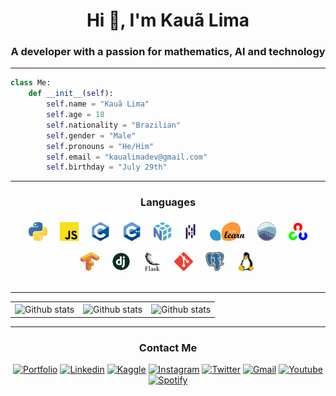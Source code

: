 <h1 align="center">Hi 👋, I'm Kauã Lima</h1>
<h3 align="center">A developer with a passion for mathematics, AI and technology</h3>

------

```python
class Me:
    def __init__(self):
        self.name = "Kauã Lima"
        self.age = 18
        self.nationality = "Brazilian"
        self.gender = "Male"
        self.pronouns = "He/Him"
        self.email = "kaualimadev@gmail.com"
        self.birthday = "July 29th"
```
----

<h3 align="center">Languages</h3>
<div align="center" style="display: flex; flex-wrap: wrap; justify-content: center; align-items: center; gap: 10px;">
<code style="padding: 5px 5px 0 5px;"><img height="30" src="./assets/python.png" alt="Python" /></code>
<code style="padding: 5px 5px 0 5px;"><img height="30" src="./assets/javascript.png" alt="JavaScript" /></code>
<code style="padding: 5px 5px 0 5px;"><img height="30" src="./assets/c.png" alt="C" /></code>
<code style="padding: 5px 5px 0 5px;"><img height="30" src="./assets/c++.png" alt="C++" /></code>
<code style="padding: 5px 5px 0 5px;"><img height="30" src="./assets/numpy.png" alt="NumPy" /></code>
<code style="padding: 5px 5px 0 5px;"><img height="30" src="./assets/pandas.png" alt="Pandas" /></code>
<code style="padding: 5px 5px 0 5px;"><img height="30" src="./assets/Scikit_learn_logo_small.svg.png" alt="Scikit-learn" /></code>
<code style="padding: 5px 5px 0 5px;"><img height="30" src="./assets/seaborn-icon.svg" alt="Seaborn" /></code>
<code style="padding: 5px 5px 0 5px;"><img height="30" src="./assets/opencv-icon.svg" alt="OpenCV" /></code>
<code style="padding: 5px 5px 0 5px;"><img height="30" src="./assets/tensorflow.png" alt="TensorFlow" /></code>
<code style="padding: 5px 5px 0 5px;"><img height="30" src="./assets/django.png" alt="Django" /></code>
<code style="padding: 5px 5px 0 5px;"><img height="30" src="./assets/flask.png" alt="Flask" /></code>
<code style="padding: 5px 5px 0 5px;"><img height="30" src="./assets/git-scm-icon.svg" alt="Git" /></code>
<code style="padding: 5px 5px 0 5px;"><img height="30" src="./assets/postgresql-icon.svg" alt="PostgreSQL" /></code>
<code style="padding: 5px 5px 0 5px;"><img height="30" src="./assets/linux-icon.svg" alt="Linux" /></code>
</div>
<br>

----

<table>
    <tr>
        <td align="center">
            <img
                align="center"
                src="https://github-readme-stats.vercel.app/api/top-langs?username=kaualimaa&show_icons=true&locale=en&layout=compact&theme=dracula"
                alt="Github stats"
            />
        </td>
        <td align="center">
            <img
                align="center"
                src="https://github-readme-stats.vercel.app/api?username=kaualimaa&show_icons=true&locale=en&theme=dracula" alt="Github stats"
            />
        </td>
        <td align="center">
            <img
                align="center"
                src="https://github-readme-streak-stats.herokuapp.com/?user=kaualimaa&theme=dracula"
                alt="Github stats"
            />
        </td>
    </tr>
</table>

----
<h3 align="center">Contact Me</h3>
<div align="center">

[![Portfolio](https://img.shields.io/badge/Portfolio-255E63?style=for-the-badge&logo=About.me&logoColor=white
)](https://kaualima-portfolio.vercel.app/)
[![Linkedin](https://img.shields.io/badge/LinkedIn-0077B5?style=for-the-badge&logo=linkedin&logoColor=white
)](https://www.linkedin.com/in/kaua-lima/)
[![Kaggle](https://img.shields.io/badge/Kaggle-20BEFF?style=for-the-badge&logo=Kaggle&logoColor=white)](https://www.kaggle.com/kaualimadev)
[![Instagram](https://img.shields.io/badge/Instagram-E4405F?style=for-the-badge&logo=instagram&logoColor=white
)](https://www.instagram.com/kaualimaa.dev/)
[![Twitter](https://img.shields.io/badge/Twitter-1DA1F2?style=for-the-badge&logo=twitter&logoColor=white)](https://x.com/kaualimaadev)
[![Gmail](https://img.shields.io/badge/Gmail-D14836?style=for-the-badge&logo=gmail&logoColor=white
)](mailto:kaualimadev@gmail.com)
[![Youtube](https://img.shields.io/badge/YouTube-FF0000?style=for-the-badge&logo=youtube&logoColor=white)](https://www.youtube.com/channel/UCrjwgVR-_e4tFPhOutC9F9A)
[![Spotify](https://img.shields.io/badge/Spotify-1ED760?&style=for-the-badge&logo=spotify&logoColor=white
)](https://open.spotify.com/user/r41lge9dobl6x7smg65d4o5fr)

</div>
